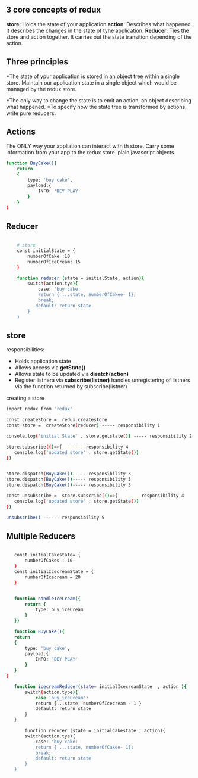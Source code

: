 ## 3 core concepts of redux

**store**: Holds the state of your application
**action**: Describes what happened. It describes the changes in the state of tyhe application.
**Reducer**: Ties the store and action together. It carries out the state transition depending of the action.

## Three principles
*The state of ypur application is stored in an object tree within a single store. Maintain our application state in a single object which would be managed by the redux store.

*The only way to change the state is to emit an action, an object describing what happened.
*To specify how the state tree is transformed by actions, write pure reducers.


## Actions
The ONLY way your appliation can interact with th store.
Carry some information from your app to the redux store.
plain javascript objects.

```bash
function BuyCake(){
    return
    {
        type: 'buy cake',
        payload:{
            INFO: 'DEY PLAY'
        }
    }
}

```

## Reducer
```bash

    # store
    const initialState = {
        numberOfCake :10
        numberOfIceCream: 15
    }

    function reducer (state = initialState, action){
        switch(action.tye){
            case: 'buy cake:
            return { ...state, numberOfCakee- 1};
            break;
           default: return state
        }
    }


```

## store
 responsibilities:
 * Holds application state
 * Allows access via **getState()**
 * Allows state to be updated via **disatch(action)**
 * Register listnera via **subscribe(listner)**
 handles unregistering of listners via the function returned by subscribe(listner)

 creating a store

 ```bash
 import redux from 'redux'

 const createStore =  redux.createstore 
 const store =  createStore(reducer) ----- responsibility 1

 console.log('initial State' , store.getstate()) ----- responsibility 2

 store.subscribe(()=>{  ------ responsibility 4
    console.log('updated store' : store.getState())
 })


 store.dispatch(BuyCake())----- responsibility 3
 store.dispatch(BuyCake())----- responsibility 3
 store.dispatch(BuyCake())----- responsibility 3

const unsubscribe =  store.subscribe(()=>{  ------ responsibility 4
    console.log('updated store' : store.getState())
 })

 unsubscribe() ------ responsibility 5

 ```


 ## Multiple Reducers
 ```bash

    const initialCakestate= {
        numberOfCakes : 10
    }
    const initialIcecreamState = {
        numberOfIcecream = 20
    }


    function handleIceCream({
        return {
            type: buy_iceCream
        }
    })

    function BuyCake(){
    return
    {
        type: 'buy cake',
        payload:{
            INFO: 'DEY PLAY'
        }
    }
}

    function icecreamReducer(state= initialIcecreamState  , action ){
        switch(action.type){
            case 'buy_iceCream':
            return {...state, numberOfIcecream - 1 }
            default: return state
        }
    }

        function reducer (state = initialCakestate , action){
        switch(action.tye){
            case: 'buy cake:
            return { ...state, numberOfCakee- 1};
            break;
            default: return state
        }
    }



 ```